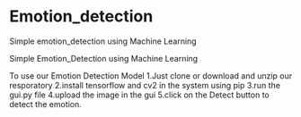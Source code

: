 # Emotion_detection
Simple emotion_detection using  Machine Learning


Simple Emotion_Detection using Machine Learning

To use our Emotion Detection Model
1.Just clone or download and unzip our resporatory 
2.install tensorflow and cv2 in the system using pip
3.run the gui.py file 4.upload the image in the gui 
5.click on the Detect button to detect the emotion.
